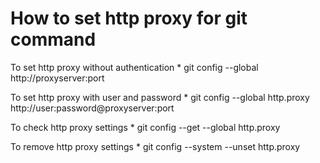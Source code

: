 # How to set http proxy for git command
To set http proxy without authentication
	* git config --global http://proxyserver:port

To set http proxy with user and password
	* git config --global http.proxy http://user:password@proxyserver:port

To check http proxy settings
	* git config --get --global http.proxy

To remove http proxy settings
	* git config --system --unset http.proxy
